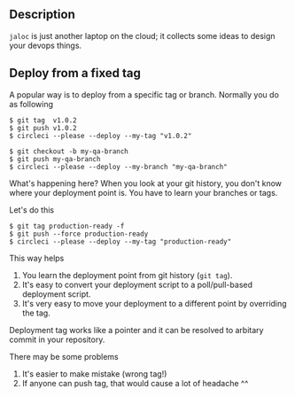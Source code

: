 ## Description

`jaloc` is just another laptop on the cloud;
it collects some ideas to design your devops things.

## Deploy from a fixed tag

A popular way is to deploy from a specific tag or branch.
Normally you do as following

```
$ git tag  v1.0.2
$ git push v1.0.2
$ circleci --please --deploy --my-tag "v1.0.2"

$ git checkout -b my-qa-branch
$ git push my-qa-branch
$ circleci --please --deploy --my-branch "my-qa-branch"
```

What's happening here? When you look at your git history, you don't
know where your deployment point is. You have to learn your branches
or tags.

Let's do this

```
$ git tag production-ready -f
$ git push --force production-ready
$ circleci --please --deploy --my-tag "production-ready"
```

This way helps

1. You learn the deployment point from git history (`git tag`).
2. It's easy to convert your deployment script to a poll/pull-based
   deployment script.
3. It's very easy to move your deployment to a different point
   by overriding the tag.

Deployment tag works like a pointer and it can be resolved to arbitary
commit in your repository.

There may be some problems

1. It's easier to make mistake (wrong tag!)
2. If anyone can push tag, that would cause a lot of headache ^^
